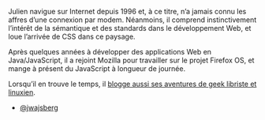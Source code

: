 Julien navigue sur Internet depuis 1996 et, à ce titre, n’a jamais connu les affres d’une connexion par modem. Néanmoins, il comprend instinctivement l’intérêt de la sémantique et des standards dans le développement Web, et loue l’arrivée de CSS dans ce paysage.

Après quelques années à développer des applications Web en Java/JavaScript, il a rejoint Mozilla pour travailler sur le projet Firefox OS, et mange à présent du JavaScript à longueur de journée.

Lorsqu’il en trouve le temps, il [blogge aussi ses aventures de geek libriste et linuxien](http://everlong.org/).

- [@jwajsberg](https://twitter.com/jwajsberg)
